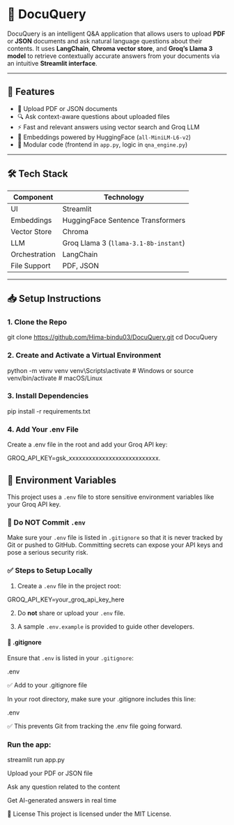 # 📄 DocuQuery

DocuQuery is an intelligent Q&A application that allows users to upload **PDF** or **JSON** documents and ask natural language questions about their contents. It uses **LangChain**, **Chroma vector store**, and **Groq’s Llama 3 model** to retrieve contextually accurate answers from your documents via an intuitive **Streamlit interface**.

---

## 🚀 Features

- 📁 Upload PDF or JSON documents
- 🔍 Ask context-aware questions about uploaded files
- ⚡ Fast and relevant answers using vector search and Groq LLM
- 🧠 Embeddings powered by HuggingFace (`all-MiniLM-L6-v2`)
- 🧩 Modular code (frontend in `app.py`, logic in `qna_engine.py`)

---

## 🛠️ Tech Stack

| Component        | Technology                  |
|------------------|------------------------------|
| UI               | Streamlit                   |
| Embeddings       | HuggingFace Sentence Transformers |
| Vector Store     | Chroma                      |
| LLM              | Groq Llama 3 (`llama-3.1-8b-instant`) |
| Orchestration    | LangChain                   |
| File Support     | PDF, JSON                   |

---


## 📥 Setup Instructions
### 1. Clone the Repo
git clone https://github.com/Hima-bindu03/DocuQuery.git
cd DocuQuery

### 2. Create and Activate a Virtual Environment

python -m venv venv
venv\Scripts\activate    # Windows
or
source venv/bin/activate  # macOS/Linux
### 3. Install Dependencies

pip install -r requirements.txt

### 4. Add Your .env File
Create a .env file in the root and add your Groq API key:

GROQ_API_KEY=gsk_xxxxxxxxxxxxxxxxxxxxxxxxxxx.

## 🔐 Environment Variables

This project uses a `.env` file to store sensitive environment variables like your Groq API key.

### 🚫 Do NOT Commit `.env`

Make sure your `.env` file is listed in `.gitignore` so that it is never tracked by Git or pushed to GitHub. Committing secrets can expose your API keys and pose a serious security risk.

### ✅ Steps to Setup Locally

1. Create a `.env` file in the project root:

GROQ_API_KEY=your_groq_api_key_here

2. Do **not** share or upload your `.env` file.

3. A sample `.env.example` is provided to guide other developers.



#### 📁 .gitignore

Ensure that `.env` is listed in your `.gitignore`:

.env

✅ Add to your .gitignore file

In your root directory, make sure your .gitignore includes this line:

.env

✅ This prevents Git from tracking the .env file going forward.


### Run the app:

streamlit run app.py

Upload your PDF or JSON file

Ask any question related to the content

Get AI-generated answers in real time



📜 License
This project is licensed under the MIT License.
